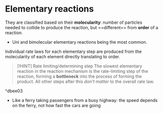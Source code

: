 # Elementary reactions
They are classified based on their **molecularity**: number of particles needed to collide to produce the reaction, but ==different== from **order** of a reaction.
- Uni and bimolecular elementary reactions being the most common.

Individual rate laws for each elementary step are produced from the molecularity of each element directly translating to order.

>[!HINT] Rate limiting/determining step
>The slowest elementary reaction in the reaction mechanism is the rate-limiting step of the reaction, forming a **bottleneck** into the process of forming the product. All other steps after this *don’t matter* to the overall rate law.

^dbee03

- Like a ferry taking passengers from a busy highway: the speed depends on the ferry, not how fast the cars are going